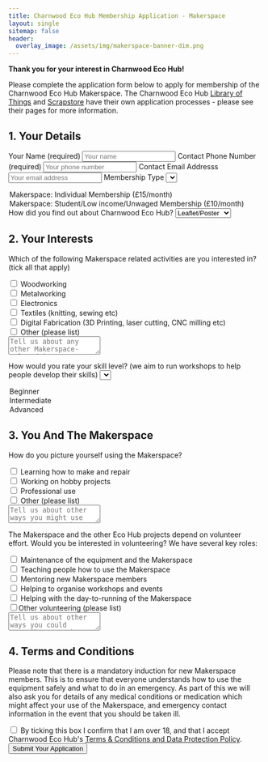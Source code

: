```yaml
---
title: Charnwood Eco Hub Membership Application - Makerspace
layout: single
sitemap: false
header:
  overlay_image: /assets/img/makerspace-banner-dim.png
---
```


**Thank you for your interest in Charnwood Eco Hub!**

Please complete the application form below to apply for membership of the Charnwood Eco Hub Makerspace. The Charnwood Eco Hub [Library of Things](/projects/library-of-things) and [Scrapstore](/scrapstore) have their own application processes - please see their pages for more information.

<form id="signup_form" class="gform" method="POST" action="https://script.google.com/macros/s/AKfycbxwOdeSJHZYcrUlILf786-A7WwEQsv9LZcx1LLjnuePVTUV2WWThSeXVfH3Z_aK8tmy/exec">

<h2>1. Your Details</h2>

<label for="Name">Your Name (required)</label>
<input id="Name" name="Name" type="text" placeholder="Your name" required>
<label for="Phone">Contact Phone Number (required)</label>
<input id="Phone" name="Phone" type="text" placeholder="Your phone number" required>
<label for="Email">Contact Email Addresss</label>
<input id="Email" name="Email" type="email" placeholder="Your email address">
<label for="Membership_Type">Membership Type</label>
<select id="Membership_Type" name="Membership_Type" type="text" required>
<option value="Maker:Indiv">Makerspace: Individual Membership (£15/month)</option>
<option value="Maker:Disc">Makerspace: Student/Low income/Unwaged Membership (£10/month)</option>
</select>
<label for="How_Found">How did you find out about Charnwood Eco Hub?</label>
<select name="How_Found" type="text">
<option value="Leaflet_Poster">Leaflet/Poster</option>
<option value="Website">Website</option>
<option value="Word_of_mouth">Word of mouth</option>
<option value="Social_Media">Social Media</option>
<option value="Other">Other</option>
</select>

<h2>2. Your Interests</h2>

<label for="Interests">Which of the following Makerspace related activities are you interested in? (tick all that apply)</label>
<div><input id="Woodworking" name="Woodworking" type="checkbox"> Woodworking</div>
<div><input id="Metalworking" name="Metalworking" type="checkbox"> Metalworking</div>
<div><input id="Electronics" name="Electronics" type="checkbox"> Electronics</div>
<div><input id="Textiles" name="Textiles" type="checkbox"> Textiles (knitting, sewing etc)</div>
<div><input id="Digital_Fab" name="Digital_Fab" type="checkbox"> Digital Fabrication (3D Printing, laser cutting, CNC milling etc)</div>
<div><input id="Other_Interests" type="checkbox"> Other (please list)</div>
<div><textarea id="Other_Interests_List" name="Other_Interests_List" placeholder="Tell us about any other Makerspace-related interests here"></textarea></div>

<label for="Skills">How would you rate your skill level? (we aim to run workshops to help people develop their skills)</label>
<select id="Skills" name="Skills" type="text">
<option value="Beginner">Beginner</option>
<option value="Intermediate">Intermediate</option>
<option value="Advanced">Advanced</option>
</select>

<h2>3. You And The Makerspace</h2>

<label for="Aspirations">How do you picture yourself using the Makerspace?</label>
<div><input id="Learning" name="Learning" type="checkbox"> Learning how to make and repair</div>
<div><input id="Hobbies" name="Hobbies" type="checkbox"> Working on hobby projects</div>
<div><input id="Professional" name="Professional" type="checkbox"> Professional use</div>
<div><input id="Other_Aspirations" name="Other_Aspirations" type="checkbox"> Other (please list)</div>
<div><textarea id="Other_Aspirations_List" name="Other_Aspirations_List" placeholder="Tell us about other ways you might use the Makerspace here"></textarea></div>

<label for="Volunteering">The Makerspace and the other Eco Hub projects depend on volunteer effort. Would you be interested in volunteering? We have several key roles: </label>
<div><input id="Maintenance" name="Maintenance" type="checkbox"> Maintenance of the equipment and the Makerspace</div>
<div><input id="Teaching" name="Teaching" type="checkbox"> Teaching people how to use the Makerspace</div>
<div><input id="Mentoring" name="Mentoring" type="checkbox"> Mentoring new Makerspace members</div>
<div><input id="Events" name="Events" type="checkbox"> Helping to organise workshops and events</div>
<div><input id="Admin" name="Admin" type="checkbox"> Helping with the day-to-running of the Makerspace</div>
<div><input id="Volunteering_Other" name="Volunteering_Other" type="checkbox">Other volunteering (please list)</div>
<div><textarea id="Volunteering_Other_List" name="Volunteering_Other_List" placeholder="Tell us about other ways you could contribute to the Makerspace / Eco Hub"></textarea></div>

<h2>4. Terms and Conditions</h2>

<div><p>Please note that there is a mandatory induction for new Makerspace members. This is to ensure that everyone understands how to use the equipment safely and what to do in an emergency. As part of this we will also ask you for details of any medical conditions or medication which might affect your use of the Makerspace, and emergency contact information in the event that you should be taken ill.</p></div>
<div><input id="Accepted_Policies" name="Accepted_Policies" value="yes" type="checkbox"> By ticking this box I confirm that I am over 18, and that I accept Charnwood Eco Hub's <a href="/policies">Terms & Conditions and Data Protection Policy</a>.</div>
<div><button type="submit">Submit Your Application</button></div>
</form>

<script type = "text/javascript" >
    window.addEventListener("DOMContentLoaded", function() {
        const yourForm = document.getElementById('signup_form');
        yourForm.addEventListener("submit", function(e) {
            e.preventDefault();
            const data = new FormData(yourForm);
            const action = e.target.action;
            fetch(action, {
                method: 'POST',
                body: data,
            }).then(() => {
                window.location.replace('https://charnwoodecohub.org/makernext')
            })
        })
    });
</script>
